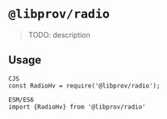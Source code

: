 # `@libprov/radio`

> TODO: description

## Usage

```
CJS
const RadioHv = require('@libprov/radio');

ESM/ES6
import {RadioHv} from '@libprov/radio'
```
